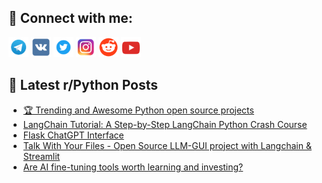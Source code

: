 ## 🔎 Connect with me:
[<img src="https://github.com/bullbesh/bullbesh/blob/main/images/Telegram.png" width="32" height="32" />](https://t.me/bullbesh)
[<img src="https://github.com/bullbesh/bullbesh/blob/main/images/VK.png" width="32" height="32" />](https://vk.com/bullbesh)
[<img src="https://github.com/bullbesh/bullbesh/blob/main/images/Twitter.png" width="32" height="32" />](https://twitter.com/bullbesh1)
[<img src="https://github.com/bullbesh/bullbesh/blob/main/images/Instagram.png" width="32" height="32" />](https://www.instagram.com/bullbesh)
[<img src="https://github.com/bullbesh/bullbesh/blob/main/images/Reddit.png" width="32" height="32" />](https://www.reddit.com/user/bullbesh)
[<img src="https://github.com/bullbesh/bullbesh/blob/main/images/YouTube.png" width="32" height="32" />](https://www.youtube.com/channel/UCtfjRs6uzgq5mfm8S06WTcg)

## 📕 Latest r/Python Posts
<!-- BLOG-POST-LIST:START -->
- [🏆 Trending and Awesome Python open source projects](https://www.reddit.com/r/Python/comments/13ox6ck/trending_and_awesome_python_open_source_projects/)
- [LangChain Tutorial: A Step-by-Step LangChain Python Crash Course](https://www.reddit.com/r/Python/comments/13owmh3/langchain_tutorial_a_stepbystep_langchain_python/)
- [Flask ChatGPT Interface](https://www.reddit.com/r/Python/comments/13ovgfn/flask_chatgpt_interface/)
- [Talk With Your Files - Open Source LLM-GUI project with Langchain &amp; Streamlit](https://www.reddit.com/r/Python/comments/13ov4uj/talk_with_your_files_open_source_llmgui_project/)
- [Are AI fine-tuning tools worth learning and investing?](https://www.reddit.com/r/Python/comments/13otmiw/are_ai_finetuning_tools_worth_learning_and/)
<!-- BLOG-POST-LIST:END -->

